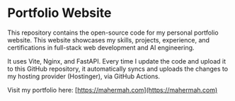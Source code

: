 # Portfolio Website
This repository contains the open-source code for my personal portfolio website. This website showcases my skills, projects, experience, and certifications in full-stack web development and AI engineering.

It uses Vite, Nginx, and FastAPI. Every time I update the code and upload it to this GitHub repository, it automatically syncs and uploads the changes to my hosting provider (Hostinger), via GitHub Actions.

Visit my portfolio here: [https://mahermah.com](https://mahermah.com)